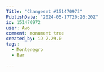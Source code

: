```yaml
---
Title: "Changeset #151470972"
PublishDate: "2024-05-17T20:26:20Z"
id: 151470972
user: Awo
comment: monument tree
created_by: iD 2.29.0
tags:
  - Montenegro
  - Bar

---
```

